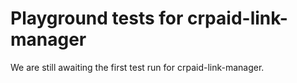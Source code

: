 # Playground tests for crpaid-link-manager
We are still awaiting the first test run for crpaid-link-manager.
